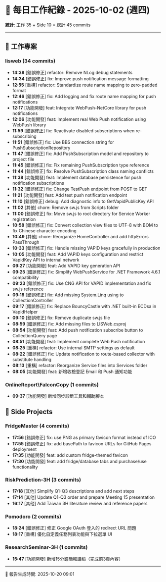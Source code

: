 # 📅 每日工作紀錄 - 2025-10-02 (週四)

**統計**: 工作 35 + Side 10 = 總計 45 commits

---

## 💼 工作專案

### lisweb (34 commits)

- **14:38** [錯誤修正] refactor: Remove NLog debug statements
- **14:34** [錯誤修正] fix: Improve push notification message formatting
- **12:55** [重構] refactor: Standardize route name mapping to zero-padded format
- **12:46** [錯誤修正] fix: Add logging and fix route name mapping for push notifications
- **12:17** [功能開發] feat: Integrate WebPush-NetCore library for push notifications
- **12:06** [功能開發] feat: Implement real Web Push notification using WebPush library
- **11:59** [錯誤修正] fix: Reactivate disabled subscriptions when re-subscribing
- **11:51** [錯誤修正] fix: Use BBS connection string for PushSubscriptionRepository
- **11:47** [錯誤修正] fix: Add PushSubscription model and repository to project file
- **11:45** [錯誤修正] fix: Fix remaining PushSubscription type reference
- **11:44** [錯誤修正] fix: Resolve PushSubscription class naming conflicts
- **11:38** [功能開發] feat: Implement database persistence for push notification subscriptions
- **11:32** [錯誤修正] fix: Change TestPush endpoint from POST to GET
- **11:21** [功能開發] feat: Add test push notification endpoint
- **11:10** [錯誤修正] debug: Add diagnostic info to GetVapidPublicKey API
- **11:02** [其他] chore: Remove sw.js from Scripts folder
- **11:00** [錯誤修正] fix: Move sw.js to root directory for Service Worker registration
- **10:58** [錯誤修正] fix: Convert collection view files to UTF-8 with BOM to fix Chinese character encoding
- **10:49** [其他] chore: Reorganize HomeController and add httpErrors PassThrough
- **10:33** [錯誤修正] fix: Handle missing VAPID keys gracefully in production
- **10:05** [功能開發] feat: Add VAPID keys configuration and restrict VapidKey API to internal network
- **09:27** [功能開發] feat: Add VAPID key generation API
- **09:25** [錯誤修正] fix: Simplify WebPushService for .NET Framework 4.6.1 compatibility
- **09:23** [錯誤修正] fix: Use CNG API for VAPID implementation and fix sw.js reference
- **09:18** [錯誤修正] fix: Add missing System.Linq using to CollectionController
- **09:17** [錯誤修正] fix: Replace BouncyCastle with .NET built-in ECDsa in VapidHelper
- **09:10** [錯誤修正] fix: Remove duplicate sw.js file
- **08:59** [錯誤修正] fix: Add missing files to LISWeb.csproj
- **08:54** [功能開發] feat: Add push notification subscribe button to CollectionQuery page
- **08:51** [功能開發] feat: Implement complete Web Push notification
- **08:25** [重構] refactor: Use internal SMTP settings as default
- **08:22** [錯誤修正] fix: Update notification to route-based collector with substitute handling
- **08:13** [重構] refactor: Reorganize Service files into Services folder
- **08:05** [功能開發] feat: 新增收檢登記 Email 和 Push 通知功能

### OnlineReport\FalconCopy (1 commits)

- **09:37** [功能開發] 新增同步診斷工具和輔助腳本

## 🎨 Side Projects

### FridgeMaster (4 commits)

- **17:56** [錯誤修正] fix: use PNG as primary favicon format instead of ICO
- **17:55** [錯誤修正] fix: add basePath to favicon URLs for GitHub Pages deployment
- **17:35** [功能開發] feat: add custom fridge-themed favicon
- **17:30** [功能開發] feat: add fridge/database tabs and purchase/use functionality

### RiskPrediction-3H (3 commits)

- **17:18** [其他] Simplify Q1-Q3 descriptions and add next steps
- **17:14** [其他] Update Q1-Q3 order and prepare Meeting 15 presentation
- **16:17** [其他] Add Taiwan 3H literature review and reference papers

### Pomodoro (2 commits)

- **18:24** [錯誤修正] 修正 Google OAuth 登入的 redirect URL 問題
- **18:17** [重構] 優化自定義任務列表功能與下拉選單 UI

### ResearchSeminar-3H (1 commits)

- **15:47** [功能開發] 新增15分鐘簡報講稿（完成前3頁內容）

---

📅 報告生成時間: 2025-10-20 09:01
